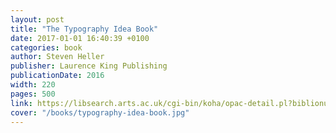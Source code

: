 ```yaml
---
layout: post
title: "The Typography Idea Book"
date: 2017-01-01 16:40:39 +0100
categories: book
author: Steven Heller
publisher: Laurence King Publishing
publicationDate: 2016
width: 220
pages: 500
link: https://libsearch.arts.ac.uk/cgi-bin/koha/opac-detail.pl?biblionumber=601504
cover: "/books/typography-idea-book.jpg"
---
```

